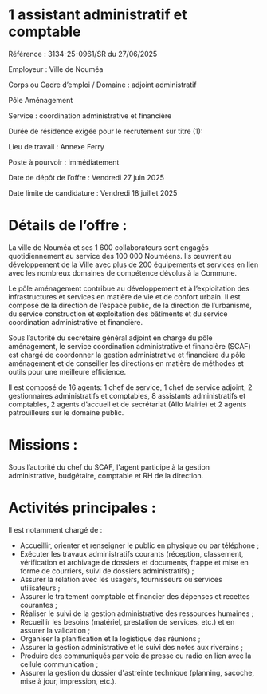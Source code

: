 
# 1 assistant administratif et comptable

Référence : 3134-25-0961/SR du 27/06/2025

Employeur : Ville de Nouméa

Corps ou Cadre d’emploi / Domaine : adjoint administratif

Pôle Aménagement

Service : coordination administrative et financière

Durée de résidence exigée pour le recrutement sur titre (1):

Lieu de travail : Annexe Ferry

Poste à pourvoir : immédiatement

Date de dépôt de l’offre : Vendredi 27 juin 2025

Date limite de candidature : Vendredi 18 juillet 2025



# Détails de l’offre :

La ville de Nouméa et ses 1 600 collaborateurs sont engagés quotidiennement au service des 100 000 Nouméens. Ils œuvrent au développement de la Ville avec plus de 200 équipements et services en lien avec les nombreux domaines de compétence dévolus à la Commune.

Le pôle aménagement contribue au développement et à l’exploitation des infrastructures et services en matière de vie et de confort urbain. Il est composé de la direction de l’espace public, de la direction de l’urbanisme, du service construction et exploitation des bâtiments et du service coordination administrative et financière.

Sous l’autorité du secrétaire général adjoint en charge du pôle aménagement, le service coordination administrative et financière (SCAF) est chargé de coordonner la gestion administrative et financière du pôle aménagement et de conseiller les directions en matière de méthodes et outils pour une meilleure efficience.

Il est composé de 16 agents: 1 chef de service, 1 chef de service adjoint, 2 gestionnaires administratifs et comptables, 8 assistants administratifs et comptables, 2 agents d’accueil et de secrétariat (Allo Mairie) et 2 agents patrouilleurs sur le domaine public.

# Missions :

Sous l’autorité du chef du SCAF, l'agent participe à la gestion administrative, budgétaire, comptable et RH de la direction.

# Activités principales :

Il est notamment chargé de :

- Accueillir, orienter et renseigner le public en physique ou par téléphone ;
- Exécuter les travaux administratifs courants (réception, classement, vérification et archivage de dossiers et documents, frappe et mise en forme de courriers, suivi de dossiers administratifs) ;
- Assurer la relation avec les usagers, fournisseurs ou services utilisateurs ;
- Assurer le traitement comptable et financier des dépenses et recettes courantes ;
- Réaliser le suivi de la gestion administrative des ressources humaines ;
- Recueillir les besoins (matériel, prestation de services, etc.) et en assurer la validation ;
- Organiser la planification et la logistique des réunions ;
- Assurer la gestion administrative et le suivi des notes aux riverains ;
- Produire des communiqués par voie de presse ou radio en lien avec la cellule communication ;
- Assurer la gestion du dossier d'astreinte technique (planning, sacoche, mise à jour, impression, etc.).